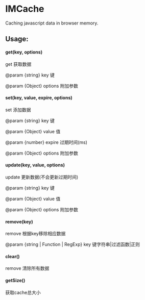 # IMCache

Caching javascript data in browser memory.

## Usage:

#### get(key, options)

get 获取数据

@param {string} key 键

@param {Object} options 附加参数

#### set(key, value, expire, options)

set 添加数据

@param {string} key 键

@param {Object} value 值

@param {number} expire 过期时间(ms)

@param {Object} options 附加参数

#### update(key, value, options)

update 更新数据(不会更新过期时间)

@param {string} key 键

@param {Object} value 值

@param {Object} options 附加参数

#### remove(key)

remove 根据key移除相应数据

@param {string | Function | RegExp} key 键字符串|过滤函数|正则

#### clear()

remove 清除所有数据

#### getSize()

获取cache总大小

